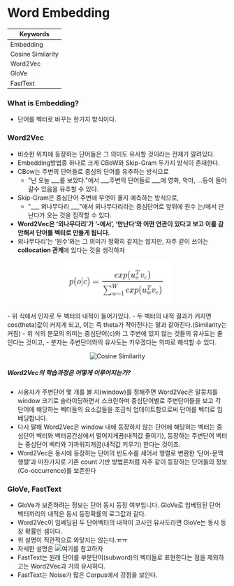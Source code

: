 # Word Embedding
| Keywords |
| -------- |
| Embedding |
| Cosine Similarity |
| Word2Vec |
| GloVe |
| FastText |

### What is Embedding?
- 단어를 벡터로 바꾸는 한가지 방식이다.


### Word2Vec
- 비슷한 위치에 등장하는 단어들은 그 의미도 유사할 것이라는 전제가 깔려있다.
- Embedding방법중 하나로 크게 CBoW와 Skip-Gram 두가지 방식이 존재한다.
- CBow는 주변의 단어들로 중심의 단어를 유추하는 방식으로 
  - "난 오늘 ___를 보았다."에서 ___주변의 단어들로 ___에 영화, 악마, ...등이 들어갈수 있음을 유추할 수 있다.
- Skip-Gram은 중심단어 주변에 무엇이 올지 예측하는 방식으로,
  - "___ 외나무다리 ___"에서 외나무다리라는 중심단어로 앞뒤에 원수 는/에서 만난다가 오는 것을 짐작할 수 있다.
- **Word2Vec은 ‘외나무다리’가 ‘-에서’, ‘만난다’와 어떤 연관이 있다고 보고 이를 감안해서 단어를 벡터로 만들게 됩니다.**
- 외나무다리’는 ‘원수’와는 그 의미가 정확히 같지는 않지만, 자주 같이 쓰이는 **collocation 관계**에 있다는 것을 생각하자
<p align="center"><img src="https://github.com/Junhojuno/everyday-kaggle/blob/master/Jigsaw%20Unintended%20Bias%20in%20Toxicity%20Classification/img/word2vec.PNG?raw=true" alt="Cosine Similarity" width="250" height="100" /></p>
- 위 식에서 인자로 두 벡터의 내적이 들어가있다.
- 두 벡터의 내적 결과가 커지면 cos(theta)값이 커지게 되고, 이는 즉 theta가 작아진다는 말과 같아진다.(Similarity는 커짐)
- 위 식의 분모의 의미는 중심단어(c)와 그 주변에 있지 않는 것들의 유사도는 줄인다는 것이고,
- 분자는 주변단어와의 유사도는 키우겠다는 의미로 해석할 수 있다.
<p align="center"><img src="https://i.imgur.com/H8WvWMB.gif" alt="Cosine Similarity" width="450" /></p>

  ##### Word2Vec의 학습과정은 어떻게 이루어지는가?
  - 사용자가 주변단어 몇 개를 볼 지(window)를 정해주면 Word2Vec은 말뭉치를 window 크기로 슬라이딩하면서 스크린하며 중심단어별로 주변단어들을 보고 각 단어에 해당하는 벡터들의 요소값들을 조금씩 업데이트함으로써 단어를 벡터로 임베딩합니다.
  - 다시 말해 Word2Vec은 window 내에 등장하지 않는 단어에 해당하는 벡터는 중심단어 벡터와 벡터공간상에서 멀어지게끔(내적값 줄이기), 등장하는 주변단어 벡터는 중심단어 벡터와 가까워지게끔(내적값 키우기) 한다는 것이죠.
  - Word2Vec은 동시에 등장하는 단어의 빈도수를 세어서 행렬로 변환한 ‘단어-문맥행렬‘과 마찬가지로 기존 count 기반 방법론처럼 자주 같이 등장하는 단어들의 정보(Co-occurrence)를 보존한다
  
### GloVe, FastText
- GloVe가 보존하려는 정보는 단어 동시 등장 여부입니다. GloVe로 임베딩된 단어 벡터끼리의 내적은 동시 등장확률의 로그값과 같다.
- Word2Vec이 임베딩된 두 단어벡터의 내적이 코사인 유사도라면 GloVe는 동시 등장 확률인 셈이다.
- 위 설명이 직관적으로 와닿지는 않는다.ㅠㅠ
- 자세한 설명은 ![여기](https://ratsgo.github.io/from%20frequency%20to%20semantics/2017/03/11/embedding/)를 참고하자
- FastText는 원래 단어를 부분단어(subword)의 벡터들로 표현한다는 점을 제외하고는 Word2Vec과 거의 유사하다.
- FastText는 Noise가 많은 Corpus에서 강점을 보인다.
